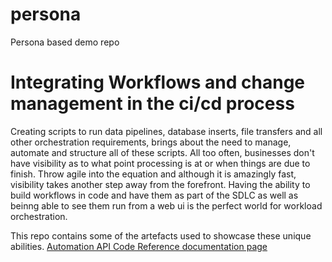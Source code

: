 # persona
Persona based demo repo
# Integrating Workflows and change management in the ci/cd process
Creating scripts to run data pipelines, database inserts, file transfers and all other orchestration requirements, brings about the need to  manage, automate and structure all of these scripts. All too often, businesses don't have visibility as to what point processing is at or when things are due to finish.
Throw agile into the equation and although it is amazingly fast, visibility takes another step away from the forefront. 
Having the ability to build workflows in code and have them as part of the SDLC as well as beinng able to see them run from a web ui is the perfect world for workload orchestration.

This repo contains some of the artefacts used to showcase these unique abilities.
[Automation API Code Reference documentation page](https://docs.bmc.com/docs/display/public/workloadautomation/Control-M+Automation+API+-+Code+Reference)

